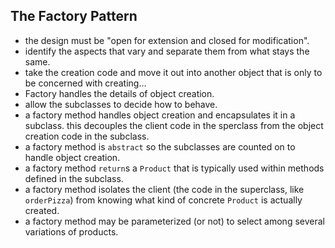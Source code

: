 ## The Factory Pattern
- the design must be "open for extension and closed for modification".
- identify the aspects that vary and separate them from what stays the same.
- take the creation code and move it out into another object that is only to be concerned with creating...
- Factory handles the details of object creation.
- allow the subclasses to decide how to behave.
- a factory method handles object creation and encapsulates it in a subclass. this decouples the client code in the sperclass from the object creation code in the subclass.
- a factory method is `abstract` so the subclasses are counted on to handle object creation.
- a factory method `return`s a `Product` that is typically used within methods defined in the subclass.
- a factory method isolates the client (the code in the superclass, like `orderPizza`) from knowing what kind of concrete `Product` is actually created.
- a factory method may be parameterized (or not) to select among several variations of products.